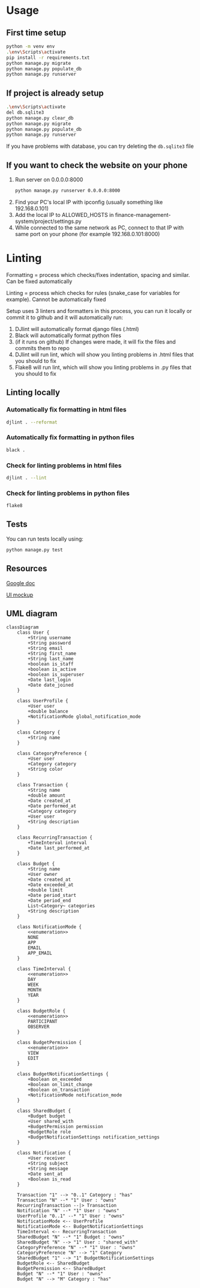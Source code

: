 # Usage

## First time setup
```bash
python -m venv env
.\env\Scripts\activate
pip install -r requirements.txt
python manage.py migrate
python manage.py populate_db
python manage.py runserver
```

## If project is already setup
```bash
.\env\Scripts\activate
del db.sqlite3
python manage.py clear_db
python manage.py migrate
python manage.py populate_db
python manage.py runserver
```

If you have problems with database, you can try deleting the ```db.sqlite3``` file

## If you want to check the website on your phone
1. Run server on 0.0.0.0:8000
    ```bash
    python manage.py runserver 0.0.0.0:8000
    ```
2. Find your PC's local IP with ipconfig (usually something like 192.168.0.101)
3. Add the local IP to ALLOWED_HOSTS in finance-management-system/project/settings.py
4. While connected to the same network as PC, connect to that IP with same port on your phone (for example 192.168.0.101:8000)

# Linting
Formatting = process which checks/fixes indentation, spacing and similar. Can be fixed automatically

Linting = process which checks for rules (snake_case for variables for example). Cannot be automatically fixed

Setup uses 3 linters and formatters in this process, you can run it locally or commit it to github and it will automatically run:

1. DJlint will automatically format django files (.html)
2. Black will automatically format python files
3. (if it runs on github) If changes were made, it will fix the files and commits them to repo
4. DJlint will run lint, which will show you linting problems in .html files that you should to fix
5. Flake8 will run lint, which will show you linting problems in .py files that you should to fix

## Linting locally

### Automatically fix formatting in html files
```bash
djlint . --reformat
```

### Automatically fix formatting in python files
```bash
black .
```

### Check for linting problems in html files
```bash
djlint . --lint
```

### Check for linting problems in python files
```bash
flake8
```

## Tests
You can run tests locally using:
```bash
python manage.py test
```

## Resources

[Google doc](https://docs.google.com/document/d/1CBFf9SYnnrxeE0lQ2UtjCQK5ZHMXkhcF/edit?usp=sharing&ouid=106305257367534443251&rtpof=true&sd=true)

[UI mockup](https://www.figma.com/design/eYu9ELOc3WdKGwBth3F1sO/Untitled?node-id=0-1&node-type=canvas)

## UML diagram

```mermaid
classDiagram
    class User {
        +String username
        +String password
        +String email
        +String first_name
        +String last_name
        +boolean is_staff
        +boolean is_active
        +boolean is_superuser
        +Date last_login
        +Date date_joined
    }

    class UserProfile {
        +User user
        +double balance
        +NotificationMode global_notification_mode 
    }
    
    class Category {
        +String name
    }
    
    class CategoryPreference {
        +User user
        +Category category
        +String color
    }

    class Transaction {
        +String name
        +double amount
        +Date created_at
        +Date performed_at
        +Category category
        +User user
        +String description
    }
    
    class RecurringTransaction {
        +TimeInterval interval
        +Date last_performed_at
    }
    
    class Budget {
        +String name
        +User owner
        +Date created_at
        +Date exceeded_at
        +double limit
        +Date period_start
        +Date period_end
        List~Category~ categories
        +String description
    }
    
    class NotificationMode {
        <<enumeration>>
        NONE
        APP
        EMAIL
        APP_EMAIL
    }
    
    class TimeInterval {
        <<enumeration>>
        DAY
        WEEK
        MONTH
        YEAR
    }
    
    class BudgetRole {
        <<enumeration>>
        PARTICIPANT
        OBSERVER
    }
    
    class BudgetPermission {
        <<enumeration>>
        VIEW
        EDIT
    }
    
    class BudgetNotificationSettings {
        +Boolean on_exceeded
        +Boolean on_limit_change
        +Boolean on_transaction
        +NotificationMode notification_mode 
    }
    
    class SharedBudget {
        +Budget budget
        +User shared_with
        +BudgetPermission permission
        +BudgetRole role
        +BudgetNotificationSettings notification_settings
    }
    
    class Notification {
        +User receiver
        +String subject
        +String message
        +Date sent_at
        +Boolean is_read
    }

    Transaction "1" --> "0..1" Category : "has"
    Transaction "N" --* "1" User : "owns"
    RecurringTransaction --|> Transaction
    Notification "N" --* "1" User : "owns"
    UserProfile "0..1" --* "1" User : "owns"
    NotificationMode <-- UserProfile
    NotificationMode <-- BudgetNotificationSettings
    TimeInterval <-- RecurringTransaction
    SharedBudget "N" --* "1" Budget : "owns"
    SharedBudget "N" --> "1" User : "shared_with"
    CategoryPreference "N" --* "1" User : "owns"
    CategoryPreference "N" --> "1" Category
    SharedBudget "1" --> "1" BudgetNotificationSettings
    BudgetRole <-- SharedBudget
    BudgetPermission <-- SharedBudget
    Budget "N" --* "1" User : "owns"
    Budget "N" --> "M" Category : "has"
```
